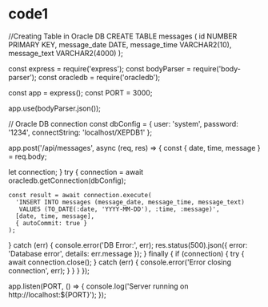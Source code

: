 # code1
//Creating Table in Oracle DB
CREATE TABLE messages (
  id NUMBER PRIMARY KEY,
  message_date DATE,
  message_time VARCHAR2(10),
  message_text VARCHAR2(4000)
);

const express = require('express');
const bodyParser = require('body-parser');
const oracledb = require('oracledb');

const app = express();
const PORT = 3000;

app.use(bodyParser.json());

// Oracle DB connection
const dbConfig = {
  user: 'system',
  password: '1234',
  connectString: 'localhost/XEPDB1' 
};

app.post('/api/messages', async (req, res) => {
  const { date, time, message } = req.body;

  let connection;
  }
  try {
    connection = await oracledb.getConnection(dbConfig);

    const result = await connection.execute(
      'INSERT INTO messages (message_date, message_time, message_text) 
       VALUES (TO_DATE(:date, 'YYYY-MM-DD'), :time, :message)',
      [date, time, message],
      { autoCommit: true }
    );

  } catch (err) {
    console.error('DB Error:', err);
    res.status(500).json({ error: 'Database error', details: err.message });
  } finally {
    if (connection) {
      try {
        await connection.close();
      } catch (err) {
        console.error('Error closing connection', err);
      }
    }
  }
});

app.listen(PORT, () => {
  console.log('Server running on http://localhost:${PORT}');
});
